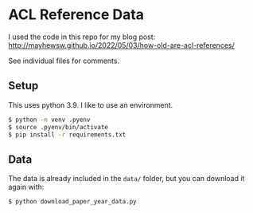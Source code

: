 # ACL Reference Data
I used the code in this repo for my blog post: http://mayhewsw.github.io/2022/05/03/how-old-are-acl-references/

See individual files for comments.

## Setup

This uses python 3.9. I like to use an environment.

```bash
$ python -m venv .pyenv
$ source .pyenv/bin/activate
$ pip install -r requirements.txt
```

## Data

The data is already included in the `data/` folder, but you can download it again with:

```bash
$ python download_paper_year_data.py
```